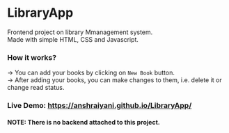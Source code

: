 # LibraryApp
Frontend project on library Mmanagement system. <br />
Made with simple HTML, CSS and Javascript.
### How it works?
-> You can add your books by clicking on `New Book` button.<br />
-> After adding your books, you can make changes to them, i.e. delete it or change read status.
### Live Demo: https://anshraiyani.github.io/LibraryApp/
#### NOTE: There is no backend attached to this project. 

